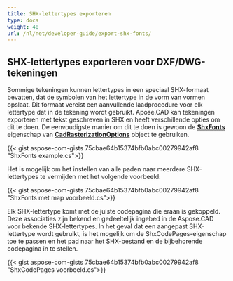 ```yaml
---
title: SHX-lettertypes exporteren
type: docs
weight: 40
url: /nl/net/developer-guide/export-shx-fonts/
---
```


## **SHX-lettertypes exporteren voor DXF/DWG-tekeningen**

Sommige tekeningen kunnen lettertypes in een speciaal SHX-formaat bevatten, dat de symbolen van het lettertype in de vorm van vormen opslaat. Dit formaat vereist een aanvullende
laadprocedure voor elk lettertype dat in de tekening wordt gebruikt. Apose.CAD kan tekeningen exporteren met tekst geschreven in SHX en heeft verschillende opties om dit te doen. De eenvoudigste manier om dit te doen is gewoon de 
[**ShxFonts**](https://reference.aspose.com/cad/net/aspose.cad.imageoptions/cadrasterizationoptions/shxfonts/) eigenschap van 
[**CadRasterizationOptions**](https://reference.aspose.com/cad/net/aspose.cad.imageoptions/cadrasterizationoptions/) object te gebruiken.
				

{{< gist aspose-com-gists 75cbae64b15374bfb0abc00279942af8 "ShxFonts example.cs">}}


Het is mogelijk om het instellen van alle paden naar meerdere SHX-lettertypes te vermijden met het volgende voorbeeld:

{{< gist aspose-com-gists 75cbae64b15374bfb0abc00279942af8 "ShxFonts met map voorbeeld.cs">}}
	
Elk SHX-lettertype komt met de juiste codepagina die eraan is gekoppeld. Deze associaties zijn bekend en gedeeltelijk ingebed in de Aspose.CAD voor bekende SHX-lettertypes.
In het geval dat een aangepast SHX-lettertype wordt gebruikt, is het mogelijk om de ShxCodePages-eigenschap toe te passen en het pad naar het SHX-bestand en de bijbehorende codepagina in te stellen. 
	
{{< gist aspose-com-gists 75cbae64b15374bfb0abc00279942af8 "ShxCodePages voorbeeld.cs">}}
